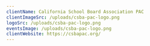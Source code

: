 ```yaml
---
clientName: California School Board Association PAC
clientImageSrc: /uploads/csba-pac-logo.png
logoSrc: /uploads/csba-pac-logo.png
eventsImage: /uploads/csba-pac-logo.png
clientWebsite: https://csbapac.org/
---
```

